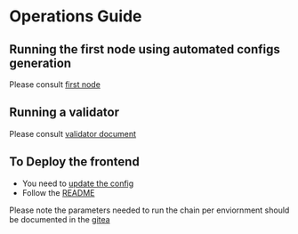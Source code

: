 # Operations Guide


## Running the first node using automated configs generation

Please consult [first node](./docker/genesis/)

## Running a validator

Please consult [validator document](./docker/validator/)

## To Deploy the frontend 

- You need to [update the config](./frontend/public/config.js)
- Follow the [README](./frontend/README.md)



Please note the parameters needed to run the chain per enviornment should be documented in the [gitea](https://docs.grid.tf)